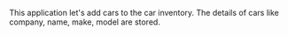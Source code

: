 This application let's add cars to the car inventory. The details of cars like company, name, make, model are stored. 
